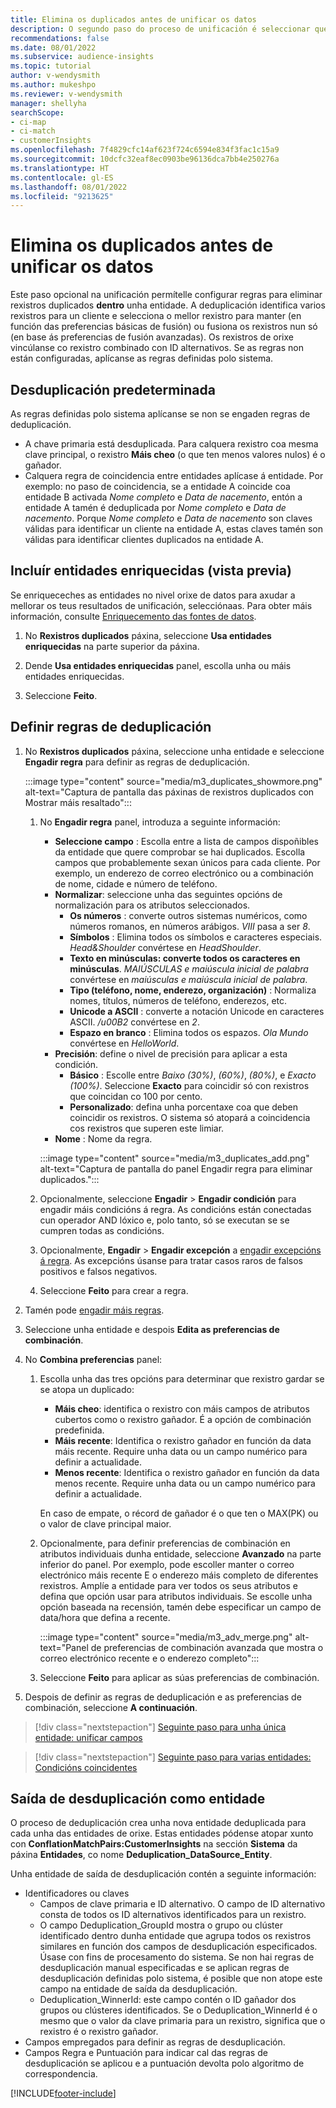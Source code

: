 ```yaml
---
title: Elimina os duplicados antes de unificar os datos
description: O segundo paso do proceso de unificación é seleccionar que rexistro manter cando se atopen duplicados.
recommendations: false
ms.date: 08/01/2022
ms.subservice: audience-insights
ms.topic: tutorial
author: v-wendysmith
ms.author: mukeshpo
ms.reviewer: v-wendysmith
manager: shellyha
searchScope:
- ci-map
- ci-match
- customerInsights
ms.openlocfilehash: 7f4829cfc14af623f724c6594e834f3fac1c15a9
ms.sourcegitcommit: 10dcfc32eaf8ec0903be96136dca7bb4e250276a
ms.translationtype: HT
ms.contentlocale: gl-ES
ms.lasthandoff: 08/01/2022
ms.locfileid: "9213625"
---
```

# <a name="remove-duplicates-before-unifying-data"></a>Elimina os duplicados antes de unificar os datos

Este paso opcional na unificación permítelle configurar regras para eliminar rexistros duplicados **dentro** unha entidade. A deduplicación identifica varios rexistros para un cliente e selecciona o mellor rexistro para manter (en función das preferencias básicas de fusión) ou fusiona os rexistros nun só (en base ás preferencias de fusión avanzadas). Os rexistros de orixe vincúlanse co rexistro combinado con ID alternativos. Se as regras non están configuradas, aplícanse as regras definidas polo sistema.

## <a name="default-deduplication"></a>Desduplicación predeterminada

As regras definidas polo sistema aplícanse se non se engaden regras de deduplicación.

- A chave primaria está desduplicada.
  Para calquera rexistro coa mesma clave principal, o rexistro **Máis cheo** (o que ten menos valores nulos) é o gañador.
- Calquera regra de coincidencia entre entidades aplícase á entidade.
  Por exemplo: no paso de coincidencia, se a entidade A coincide coa entidade B activada *Nome completo* e *Data de nacemento*, entón a entidade A tamén é deduplicada por *Nome completo* e *Data de nacemento*. Porque *Nome completo* e *Data de nacemento* son claves válidas para identificar un cliente na entidade A, estas claves tamén son válidas para identificar clientes duplicados na entidade A.

## <a name="include-enriched-entities-preview"></a>Incluír entidades enriquecidas (vista previa)

Se enriqueceches as entidades no nivel orixe de datos para axudar a mellorar os teus resultados de unificación, selecciónaas. Para obter máis información, consulte [Enriquecemento das fontes de datos](data-sources-enrichment.md).

1. No **Rexistros duplicados** páxina, seleccione **Usa entidades enriquecidas** na parte superior da páxina.

1. Dende **Usa entidades enriquecidas** panel, escolla unha ou máis entidades enriquecidas.

1. Seleccione **Feito**.

## <a name="define-deduplication-rules"></a>Definir regras de deduplicación

1. No **Rexistros duplicados** páxina, seleccione unha entidade e seleccione **Engadir regra** para definir as regras de deduplicación.

   :::image type="content" source="media/m3_duplicates_showmore.png" alt-text="Captura de pantalla das páxinas de rexistros duplicados con Mostrar máis resaltado":::

   1. No **Engadir regra** panel, introduza a seguinte información:
      - **Seleccione campo** : Escolla entre a lista de campos dispoñibles da entidade que quere comprobar se hai duplicados. Escolla campos que probablemente sexan únicos para cada cliente. Por exemplo, un enderezo de correo electrónico ou a combinación de nome, cidade e número de teléfono.
      - **Normalizar**: seleccione unha das seguintes opcións de normalización para os atributos seleccionados.
        - **Os números** : converte outros sistemas numéricos, como números romanos, en números arábigos. *VIII* pasa a ser *8*.
        - **Símbolos** : Elimina todos os símbolos e caracteres especiais. *Head&Shoulder* convértese en *HeadShoulder*.
        - **Texto en minúsculas: converte todos os caracteres en minúsculas**. *MAIÚSCULAS e maiúscula inicial de palabra* convértese en *maiúsculas e maiúscula inicial de palabra*.
        - **Tipo (teléfono, nome, enderezo, organización)** : Normaliza nomes, títulos, números de teléfono, enderezos, etc.
        - **Unicode a ASCII** : converte a notación Unicode en caracteres ASCII. */u00B2* convértese en *2*.
        - **Espazo en branco** : Elimina todos os espazos. *Ola Mundo* convértese en *HelloWorld*.
      - **Precisión**: define o nivel de precisión para aplicar a esta condición.
        - **Básico** : Escolle entre *Baixo (30%)*, *(60%)*, *(80%)*, e *Exacto (100%)*. Seleccione **Exacto** para coincidir só con rexistros que coincidan co 100 por cento.
        - **Personalizado**: defina unha porcentaxe coa que deben coincidir os rexistros. O sistema só atopará a coincidencia cos rexistros que superen este limiar.
      - **Nome** : Nome da regra.

      :::image type="content" source="media/m3_duplicates_add.png" alt-text="Captura de pantalla do panel Engadir regra para eliminar duplicados.":::

   1. Opcionalmente, seleccione **Engadir** > **Engadir condición** para engadir máis condicións á regra. As condicións están conectadas cun operador AND lóxico e, polo tanto, só se executan se se cumpren todas as condicións.

   1. Opcionalmente, **Engadir** > **Engadir excepción** a [engadir excepcións á regra](match-entities.md#add-exceptions-to-a-rule). As excepcións úsanse para tratar casos raros de falsos positivos e falsos negativos.

   1. Seleccione **Feito** para crear a regra.

1. Tamén pode [engadir máis regras](#define-deduplication-rules).

1. Seleccione unha entidade e despois **Edita as preferencias de combinación**.

1. No **Combina preferencias** panel:
   1. Escolla unha das tres opcións para determinar que rexistro gardar se se atopa un duplicado:
      - **Máis cheo**: identifica o rexistro con máis campos de atributos cubertos como o rexistro gañador. É a opción de combinación predefinida.
      - **Máis recente**: Identifica o rexistro gañador en función da data máis recente. Require unha data ou un campo numérico para definir a actualidade.
      - **Menos recente**: Identifica o rexistro gañador en función da data menos recente. Require unha data ou un campo numérico para definir a actualidade.
      
      En caso de empate, o récord de gañador é o que ten o MAX(PK) ou o valor de clave principal maior.
      
   1. Opcionalmente, para definir preferencias de combinación en atributos individuais dunha entidade, seleccione **Avanzado** na parte inferior do panel. Por exemplo, pode escoller manter o correo electrónico máis recente E o enderezo máis completo de diferentes rexistros. Amplíe a entidade para ver todos os seus atributos e defina que opción usar para atributos individuais. Se escolle unha opción baseada na recensión, tamén debe especificar un campo de data/hora que defina a recente.

      :::image type="content" source="media/m3_adv_merge.png" alt-text="Panel de preferencias de combinación avanzada que mostra o correo electrónico recente e o enderezo completo":::

   1. Seleccione **Feito** para aplicar as súas preferencias de combinación.

1. Despois de definir as regras de deduplicación e as preferencias de combinación, seleccione **A continuación**.
  
> [!div class="nextstepaction"]
> [Seguinte paso para unha única entidade: unificar campos](merge-entities.md)

> [!div class="nextstepaction"]
> [Seguinte paso para varias entidades: Condicións coincidentes](match-entities.md)

## <a name="deduplication-output-as-an-entity"></a>Saída de desduplicación como entidade

O proceso de deduplicación crea unha nova entidade deduplicada para cada unha das entidades de orixe. Estas entidades pódense atopar xunto con **ConflationMatchPairs:CustomerInsights** na sección **Sistema** da páxina **Entidades**, co nome **Deduplication_DataSource_Entity**.

Unha entidade de saída de desduplicación contén a seguinte información:

- Identificadores ou claves
  - Campos de clave primaria e ID alternativo. O campo de ID alternativo consta de todos os ID alternativos identificados para un rexistro.
  - O campo Deduplication_GroupId mostra o grupo ou clúster identificado dentro dunha entidade que agrupa todos os rexistros similares en función dos campos de desduplicación especificados. Úsase con fins de procesamento do sistema. Se non hai regras de desduplicación manual especificadas e se aplican regras de desduplicación definidas polo sistema, é posible que non atope este campo na entidade de saída da desduplicación.
  - Deduplication_WinnerId: este campo contén o ID gañador dos grupos ou clústeres identificados. Se o Deduplication_WinnerId é o mesmo que o valor da clave primaria para un rexistro, significa que o rexistro é o rexistro gañador.
- Campos empregados para definir as regras de desduplicación.
- Campos Regra e Puntuación para indicar cal das regras de desduplicación se aplicou e a puntuación devolta polo algoritmo de correspondencia.

[!INCLUDE[footer-include](includes/footer-banner.md)]
